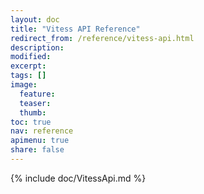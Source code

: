 ```yaml
---
layout: doc
title: "Vitess API Reference"
redirect_from: /reference/vitess-api.html
description:
modified:
excerpt:
tags: []
image:
  feature:
  teaser:
  thumb:
toc: true
nav: reference
apimenu: true
share: false
---
```


{% include doc/VitessApi.md %}
